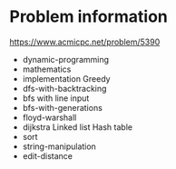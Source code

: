 # Problem information

<https://www.acmicpc.net/problem/5390>

- dynamic-programming
- mathematics
- implementation
Greedy
- dfs-with-backtracking
- bfs with line input
- bfs-with-generations
- floyd-warshall
- dijkstra
Linked list
Hash table
- sort
- string-manipulation
- edit-distance